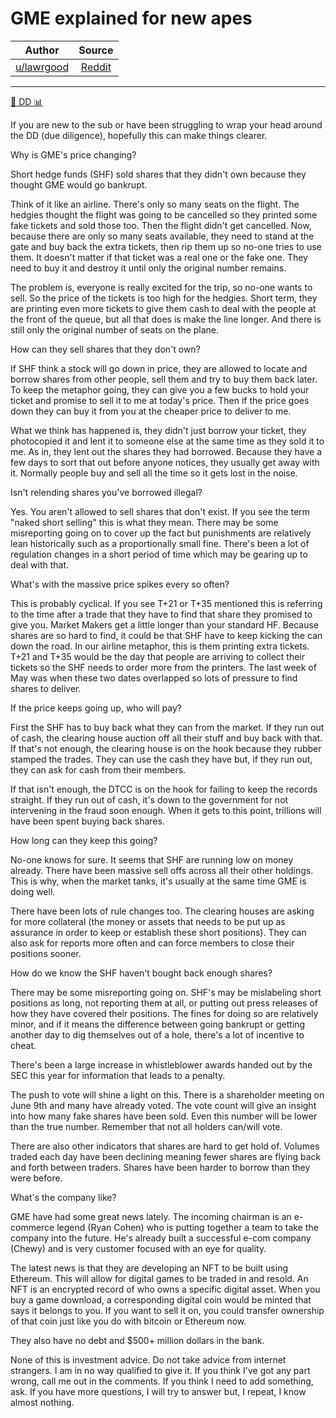 GME explained for new apes
==========================

| Author       | Source       | 
| :-------------: |:-------------:|
|  [u/lawrgood](https://www.reddit.com/user/lawrgood/) | [Reddit](https://www.reddit.com/r/GME/comments/nm40vh/gme_explained_for_new_apes/) | 

---

[🔬 DD 📊](https://www.reddit.com/r/GME/search?q=flair_name%3A%22%F0%9F%94%AC%20DD%20%F0%9F%93%8A%22&restrict_sr=1)

If you are new to the sub or have been struggling to wrap your head around the DD (due diligence), hopefully this can make things clearer.

Why is GME's price changing?

Short hedge funds (SHF) sold shares that they didn't own because they thought GME would go bankrupt.

Think of it like an airline. There's only so many seats on the flight. The hedgies thought the flight was going to be cancelled so they printed some fake tickets and sold those too. Then the flight didn't get cancelled. Now, because there are only so many seats available, they need to stand at the gate and buy back the extra tickets, then rip them up so no-one tries to use them. It doesn't matter if that ticket was a real one or the fake one. They need to buy it and destroy it until only the original number remains.

The problem is, everyone is really excited for the trip, so no-one wants to sell. So the price of the tickets is too high for the hedgies. Short term, they are printing even more tickets to give them cash to deal with the people at the front of the queue, but all that does is make the line longer. And there is still only the original number of seats on the plane.

How can they sell shares that they don't own?

If SHF think a stock will go down in price, they are allowed to locate and borrow shares from other people, sell them and try to buy them back later. To keep the metaphor going, they can give you a few bucks to hold your ticket and promise to sell it to me at today's price. Then if the price goes down they can buy it from you at the cheaper price to deliver to me.

What we think has happened is, they didn't just borrow your ticket, they photocopied it and lent it to someone else at the same time as they sold it to me. As in, they lent out the shares they had borrowed. Because they have a few days to sort that out before anyone notices, they usually get away with it. Normally people buy and sell all the time so it gets lost in the noise.

Isn't relending shares you've borrowed illegal?

Yes. You aren't allowed to sell shares that don't exist. If you see the term "naked short selling" this is what they mean. There may be some misreporting going on to cover up the fact but punishments are relatively lean historically such as a proportionally small fine. There's been a lot of regulation changes in a short period of time which may be gearing up to deal with that.

What's with the massive price spikes every so often?

This is probably cyclical. If you see T+21 or T+35 mentioned this is referring to the time after a trade that they have to find that share they promised to give you. Market Makers get a little longer than your standard HF. Because shares are so hard to find, it could be that SHF have to keep kicking the can down the road. In our airline metaphor, this is them printing extra tickets. T+21 and T+35 would be the day that people are arriving to collect their tickets so the SHF needs to order more from the printers. The last week of May was when these two dates overlapped so lots of pressure to find shares to deliver.

If the price keeps going up, who will pay?

First the SHF has to buy back what they can from the market. If they run out of cash, the clearing house auction off all their stuff and buy back with that. If that's not enough, the clearing house is on the hook because they rubber stamped the trades. They can use the cash they have but, if they run out, they can ask for cash from their members.

If that isn't enough, the DTCC is on the hook for failing to keep the records straight. If they run out of cash, it's down to the government for not intervening in the fraud soon enough. When it gets to this point, trillions will have been spent buying back shares.

How long can they keep this going?

No-one knows for sure. It seems that SHF are running low on money already. There have been massive sell offs across all their other holdings. This is why, when the market tanks, it's usually at the same time GME is doing well.

There have been lots of rule changes too. The clearing houses are asking for more collateral (the money or assets that needs to be put up as assurance in order to keep or establish these short positions). They can also ask for reports more often and can force members to close their positions sooner.

How do we know the SHF haven't bought back enough shares?

There may be some misreporting going on. SHF's may be mislabeling short positions as long, not reporting them at all, or putting out press releases of how they have covered their positions. The fines for doing so are relatively minor, and if it means the difference between going bankrupt or getting another day to dig themselves out of a hole, there's a lot of incentive to cheat.

There's been a large increase in whistleblower awards handed out by the SEC this year for information that leads to a penalty.

The push to vote will shine a light on this. There is a shareholder meeting on June 9th and many have already voted. The vote count will give an insight into how many fake shares have been sold. Even this number will be lower than the true number. Remember that not all holders can/will vote.

There are also other indicators that shares are hard to get hold of. Volumes traded each day have been declining meaning fewer shares are flying back and forth between traders. Shares have been harder to borrow than they were before.

What's the company like?

GME have had some great news lately. The incoming chairman is an e-commerce legend (Ryan Cohen) who is putting together a team to take the company into the future. He's already built a successful e-com company (Chewy) and is very customer focused with an eye for quality.

The latest news is that they are developing an NFT to be built using Ethereum. This will allow for digital games to be traded in and resold. An NFT is an encrypted record of who owns a specific digital asset. When you buy a game download, a corresponding digital coin would be minted that says it belongs to you. If you want to sell it on, you could transfer ownership of that coin just like you do with bitcoin or Ethereum now.

They also have no debt and $500+ million dollars in the bank.

None of this is investment advice. Do not take advice from internet strangers. I am in no way qualified to give it. If you think I've got any part wrong, call me out in the comments. If you think I need to add something, ask. If you have more questions, I will try to answer but, I repeat, I know almost nothing.
